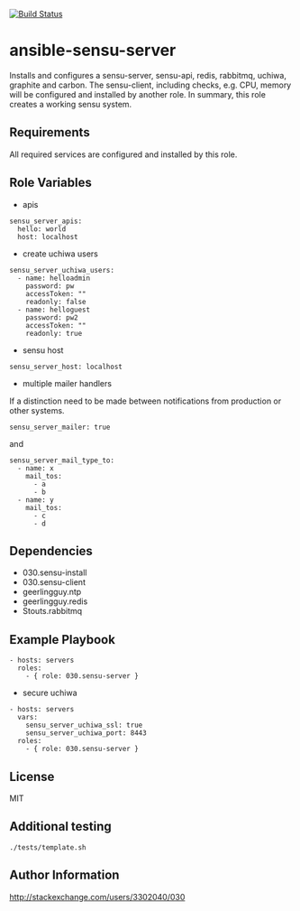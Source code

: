 [![Build Status](https://travis-ci.org/030/ansible-sensu-server.svg?branch=master)](https://travis-ci.org/030/ansible-sensu-server)

ansible-sensu-server
====================

Installs and configures a sensu-server, sensu-api, redis, rabbitmq, uchiwa, graphite and carbon. The sensu-client, including checks, e.g. CPU, memory will be configured and installed by another role. In summary, this role creates a working sensu system.

Requirements
------------

All required services are configured and installed by this role.

Role Variables
--------------

* apis

```
sensu_server_apis:
  hello: world
  host: localhost
```

* create uchiwa users

```
sensu_server_uchiwa_users:
  - name: helloadmin
    password: pw
    accessToken: ""
    readonly: false
  - name: helloguest
    password: pw2
    accessToken: ""
    readonly: true
```

* sensu host

```
sensu_server_host: localhost
```

* multiple mailer handlers

If a distinction need to be made between notifications from production or other systems.

```
sensu_server_mailer: true
```

and

```
sensu_server_mail_type_to: 
  - name: x
    mail_tos: 
      - a
      - b
  - name: y
    mail_tos: 
      - c
      - d
```

Dependencies
------------

* 030.sensu-install
* 030.sensu-client
* geerlingguy.ntp
* geerlingguy.redis
* Stouts.rabbitmq

Example Playbook
----------------

```
- hosts: servers
  roles:
    - { role: 030.sensu-server }
```

* secure uchiwa

```
- hosts: servers
  vars:
    sensu_server_uchiwa_ssl: true
    sensu_server_uchiwa_port: 8443
  roles:
    - { role: 030.sensu-server }
```

License
-------

MIT

Additional testing
------------------

```
./tests/template.sh
```

Author Information
------------------

http://stackexchange.com/users/3302040/030
